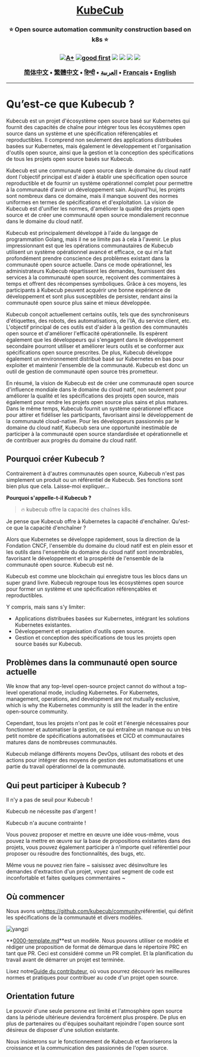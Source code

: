 <h1 align="center" style="border-bottom: none">
    <b>
        <a href="https://docker.nsddd.top">KubeCub</a><br>
    </b>
</h1>
<h3 align="center" style="border-bottom: none">
      ⭐️  Open source automation community construction based on k8s  ⭐️ <br>
<h3>

<p align=center>
<a href="https://goreportcard.com/report/github.com/kubecub/go-project-layout"><img src="https://goreportcard.com/badge/github.com/kubecub/go-project-layout" alt="A+"></a>
<a href="https://github.com/issues?q=org%kubecub+is%3Aissue+label%3A%22good+first+issue%22+no%3Aassignee"><img src="https://img.shields.io/github/issues/kubecub/go-project-layout/good%20first%20issue?logo=%22github%22" alt="good first"></a>
<a href="https://github.com/kubecub/go-project-layout"><img src="https://img.shields.io/github/stars/kubecub/go-project-layout.svg?style=flat&logo=github&colorB=deeppink&label=stars"></a>
<a href="https://join.slack.com/t/kubecub/shared_invite/zt-1se0k2bae-lkYzz0_T~BYh3rjkvlcUqQ"><img src="https://img.shields.io/badge/Slack-100%2B-blueviolet?logo=slack&amp;logoColor=white"></a>
<a href="https://github.com/kubecub/go-project-layout/blob/main/LICENSE"><img src="https://img.shields.io/badge/license-Apache--2.0-green"></a>
<a href="https://golang.org/"><img src="https://img.shields.io/badge/Language-Go-blue.svg"></a>
</p>

</p>

<p align="center">
    <a href="./README-zh-CN.md"><b>简体中文</b></a> •
    <a href="./README-zh-TW.md"><b>繁體中文</b></a> •
    <a href="./README-hi.md"><b>हिन्दी</b></a> •
    <a href="./README-ar.md"><b>العربية</b></a> •
    <a href="./README-fr.md"><b>Français</b></a> •
    <a href="./README.md"><b>English</b></a>
</p>

</p>

* * *

# Qu’est-ce que Kubecub ?

Kubecub est un projet d'écosystème open source basé sur Kubernetes qui fournit des capacités de chaîne pour intégrer tous les écosystèmes open source dans un système et une spécification référençables et reproductibles. Il comprend non seulement des applications distribuées basées sur Kubernetes, mais également le développement et l'organisation d'outils open source, ainsi que la gestion et la conception des spécifications de tous les projets open source basés sur Kubecub.

Kubecub est une communauté open source dans le domaine du cloud natif dont l'objectif principal est d'aider à établir une spécification open source reproductible et de fournir un système opérationnel complet pour permettre à la communauté d'avoir un développement sain. Aujourd'hui, les projets sont nombreux dans ce domaine, mais il manque souvent des normes uniformes en termes de spécifications et d'exploitation. La vision de Kubecub est d'unifier les normes, d'améliorer la qualité des projets open source et de créer une communauté open source mondialement reconnue dans le domaine du cloud natif.

Kubecub est principalement développé à l'aide du langage de programmation Golang, mais il ne se limite pas à cela à l'avenir. Le plus impressionnant est que les opérations communautaires de Kubecub utilisent un système opérationnel avancé et efficace, ce qui m'a fait profondément prendre conscience des problèmes existant dans la communauté open source actuelle. Dans ce mode opérationnel, les administrateurs Kubecub répartissent les demandes, fournissent des services à la communauté open source, reçoivent des commentaires à temps et offrent des récompenses symboliques. Grâce à ces moyens, les participants à Kubecub peuvent acquérir une bonne expérience de développement et sont plus susceptibles de persister, rendant ainsi la communauté open source plus saine et mieux développée.

Kubecub conçoit actuellement certains outils, tels que des synchroniseurs d'étiquettes, des robots, des automatisations, de l'IA, du service client, etc. L'objectif principal de ces outils est d'aider à la gestion des communautés open source et d'améliorer l'efficacité opérationnelle. Ils espèrent également que les développeurs qui s'engagent dans le développement secondaire pourront utiliser et améliorer leurs outils et se conformer aux spécifications open source prescrites. De plus, Kubecub développe également un environnement distribué basé sur Kubernetes en bas pour exploiter et maintenir l'ensemble de la communauté. Kubecub est donc un outil de gestion de communauté open source très prometteur.

En résumé, la vision de Kubecub est de créer une communauté open source d'influence mondiale dans le domaine du cloud natif, non seulement pour améliorer la qualité et les spécifications des projets open source, mais également pour rendre les projets open source plus sains et plus matures. Dans le même temps, Kubecub fournit un système opérationnel efficace pour attirer et fidéliser les participants, favorisant ainsi le développement de la communauté cloud-native. Pour les développeurs passionnés par le domaine du cloud natif, Kubecub sera une opportunité inestimable de participer à la communauté open source standardisée et opérationnelle et de contribuer aux progrès du domaine du cloud natif.

## Pourquoi créer Kubecub ?

Contrairement à d'autres communautés open source, Kubecub n'est pas simplement un produit ou un référentiel de Kubecub. Ses fonctions sont bien plus que cela. Laisse-moi expliquer...

**Pourquoi s'appelle-t-il Kubecub ?**

> 🔥 kubecub offre la capacité des chaînes k8s.

Je pense que Kubecub offre à Kubernetes la capacité d'enchaîner. Qu'est-ce que la capacité d'enchaîner ?

Alors que Kubernetes se développe rapidement, sous la direction de la Fondation CNCF, l'ensemble du domaine du cloud natif est en plein essor et les outils dans l'ensemble du domaine du cloud natif sont innombrables, favorisant le développement et la prospérité de l'ensemble de la communauté open source. Kubecub est né.

Kubecub est comme une blockchain qui enregistre tous les blocs dans un super grand livre. Kubecub regroupe tous les écosystèmes open source pour former un système et une spécification référençables et reproductibles.

Y compris, mais sans s'y limiter:

-   Applications distribuées basées sur Kubernetes, intégrant les solutions Kubernetes existantes.
-   Développement et organisation d'outils open source.
-   Gestion et conception des spécifications de tous les projets open source basés sur Kubecub.

## Problèmes dans la communauté open source actuelle

We know that any top-level open-source project cannot do without a top-level operational mode, including Kubernetes. For Kubernetes, management, operations, and development are not mutually exclusive, which is why the Kubernetes community is still the leader in the entire open-source community.

Cependant, tous les projets n'ont pas le coût et l'énergie nécessaires pour fonctionner et automatiser la gestion, ce qui entraîne un manque ou un très petit nombre de spécifications automatisées et CICD et communautaires matures dans de nombreuses communautés.

Kubecub mélange différents moyens DevOps, utilisant des robots et des actions pour intégrer des moyens de gestion des automatisations et une partie du travail opérationnel de la communauté.

## Qui peut participer à Kubecub ?

Il n'y a pas de seuil pour Kubecub !

Kubecub ne nécessite pas d'argent !

Kubecub n'a aucune contrainte !

Vous pouvez proposer et mettre en œuvre une idée vous-même, vous pouvez la mettre en œuvre sur la base de propositions existantes dans des projets, vous pouvez également participer à n'importe quel référentiel pour proposer ou résoudre des fonctionnalités, des bugs, etc.

Même vous ne pouvez rien faire ~ saisissez avec désinvolture les demandes d'extraction d'un projet, voyez quel segment de code est inconfortable et faites quelques commentaires ~

## Où commencer

Nous avons un<https://github.com/kubecub/community>référentiel, qui définit les spécifications de la communauté et divers modèles.

![yangzi](http://sm.nsddd.top/sm202306012140301.png)

**[0000-template.md](http://0000-template.md/)**est un modèle. Nous pouvons utiliser ce modèle et rédiger une proposition de format de démarque dans le répertoire PRC en tant que PR. Ceci est considéré comme un PR complet. Et la planification du travail avant de démarrer un projet est terminée.

Lisez notre[Guide du contributeur](https://github.com/kubecub/community/blob/main/CONTRIBUTING.md), où vous pourrez découvrir les meilleures normes et pratiques pour contribuer au code d'un projet open source.

## Orientation future

Le pouvoir d'une seule personne est limité et l'atmosphère open source dans la période ultérieure deviendra forcément plus prospère. De plus en plus de partenaires ou d'équipes souhaitant rejoindre l'open source sont désireux de disposer d'une solution existante.

Nous insisterons sur le fonctionnement de Kubecub et favoriserons la croissance et la communication des passionnés de l'open source.
